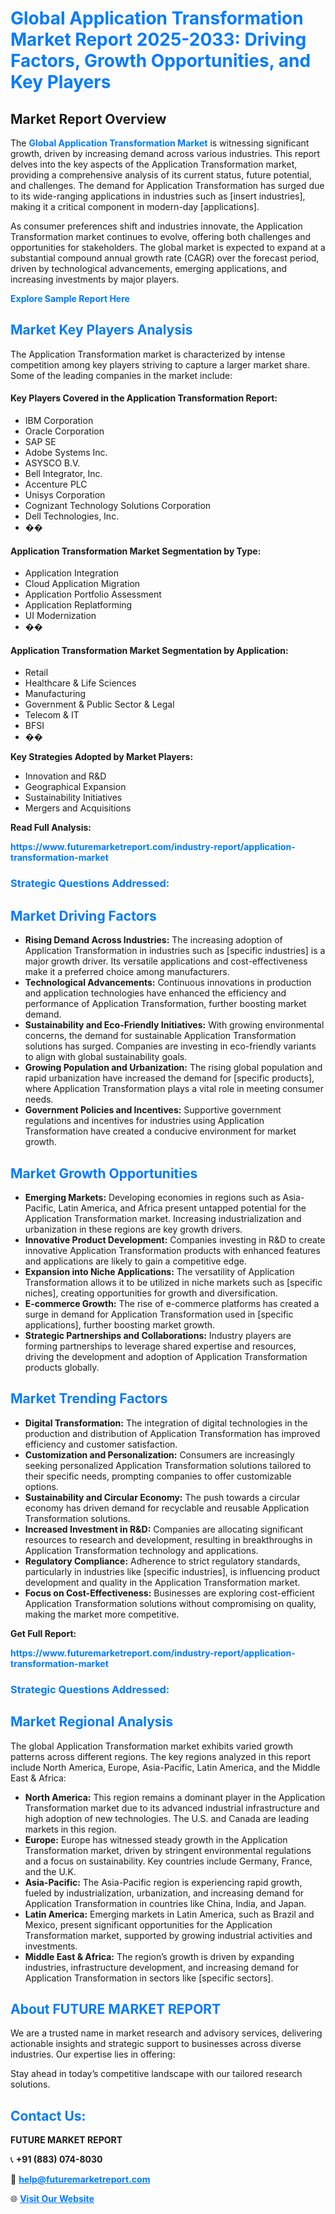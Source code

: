 <h1 style="color: #007BFF;">Global Application Transformation Market Report 2025-2033: Driving Factors, Growth Opportunities, and Key Players</h1>

<section id="overview">
<h2>Market Report Overview</h2>
<p>The <a href="https://www.futuremarketreport.com/industry-report/application-transformation-market" style="color: #007BFF; text-decoration: none;"><strong>Global Application Transformation Market</strong></a> is witnessing significant growth, driven by increasing demand across various industries. This report delves into the key aspects of the Application Transformation market, providing a comprehensive analysis of its current status, future potential, and challenges. The demand for Application Transformation has surged due to its wide-ranging applications in industries such as [insert industries], making it a critical component in modern-day [applications].</p>
<p>As consumer preferences shift and industries innovate, the Application Transformation market continues to evolve, offering both challenges and opportunities for stakeholders. The global market is expected to expand at a substantial compound annual growth rate (CAGR) over the forecast period, driven by technological advancements, emerging applications, and increasing investments by major players.</p>
</section>

<section id="overview">
<p><a href="https://www.futuremarketreport.com/request-sample/reportId=119000" style="color: #007BFF; text-decoration: none;"><strong>Explore Sample Report Here</strong></a></p>
</section>

<section id="key-players">
<h2 style="color: #007BFF;">Market Key Players Analysis</h2>
<p>The Application Transformation market is characterized by intense competition among key players striving to capture a larger market share. Some of the leading companies in the market include:</p>
<h4>Key Players Covered in the Application Transformation Report:</h4>
<ul><li>IBM Corporation</li><li>Oracle Corporation</li><li>SAP SE</li><li>Adobe Systems Inc.</li><li>ASYSCO B.V.</li><li>Bell Integrator, Inc.</li><li>Accenture PLC</li><li>Unisys Corporation</li><li>Cognizant Technology Solutions Corporation</li><li>Dell Technologies, Inc.</li><li>��</li></ul>
<h4>Application Transformation Market Segmentation by Type:</h4>
<ul><li>Application Integration</li><li>Cloud Application Migration</li><li>Application Portfolio Assessment</li><li>Application Replatforming</li><li>UI Modernization</li><li>��</li></ul>

<h4>Application Transformation Market Segmentation by Application:</h4>
<ul><li>Retail</li><li>Healthcare &amp; Life Sciences</li><li>Manufacturing</li><li>Government &amp; Public Sector &amp; Legal</li><li>Telecom &amp; IT</li><li>BFSI</li><li>��</li></ul>
<p><strong>Key Strategies Adopted by Market Players:</strong></p>
<ul>
<li>Innovation and R&D</li>
<li>Geographical Expansion</li>
<li>Sustainability Initiatives</li>
<li>Mergers and Acquisitions</li>
</ul>
</section>

<section>
<p><strong>Read Full Analysis: </strong></p><a href="https://www.futuremarketreport.com/industry-report/application-transformation-market" style="color: #007BFF; text-decoration: none;"><strong>https://www.futuremarketreport.com/industry-report/application-transformation-market</strong></a>
<h3 style="color: #007BFF;">Strategic Questions Addressed:</h3>
</section>

<section id="driving-factors">
<h2 style="color: #007BFF;">Market Driving Factors</h2>
<ul>
<li><strong>Rising Demand Across Industries:</strong> The increasing adoption of Application Transformation in industries such as [specific industries] is a major growth driver. Its versatile applications and cost-effectiveness make it a preferred choice among manufacturers.</li>
<li><strong>Technological Advancements:</strong> Continuous innovations in production and application technologies have enhanced the efficiency and performance of Application Transformation, further boosting market demand.</li>
<li><strong>Sustainability and Eco-Friendly Initiatives:</strong> With growing environmental concerns, the demand for sustainable Application Transformation solutions has surged. Companies are investing in eco-friendly variants to align with global sustainability goals.</li>
<li><strong>Growing Population and Urbanization:</strong> The rising global population and rapid urbanization have increased the demand for [specific products], where Application Transformation plays a vital role in meeting consumer needs.</li>
<li><strong>Government Policies and Incentives:</strong> Supportive government regulations and incentives for industries using Application Transformation have created a conducive environment for market growth.</li>
</ul>
</section>

<section id="growth-opportunities">
<h2 style="color: #007BFF;">Market Growth Opportunities</h2>
<ul>
<li><strong>Emerging Markets:</strong> Developing economies in regions such as Asia-Pacific, Latin America, and Africa present untapped potential for the Application Transformation market. Increasing industrialization and urbanization in these regions are key growth drivers.</li>
<li><strong>Innovative Product Development:</strong> Companies investing in R&D to create innovative Application Transformation products with enhanced features and applications are likely to gain a competitive edge.</li>
<li><strong>Expansion into Niche Applications:</strong> The versatility of Application Transformation allows it to be utilized in niche markets such as [specific niches], creating opportunities for growth and diversification.</li>
<li><strong>E-commerce Growth:</strong> The rise of e-commerce platforms has created a surge in demand for Application Transformation used in [specific applications], further boosting market growth.</li>
<li><strong>Strategic Partnerships and Collaborations:</strong> Industry players are forming partnerships to leverage shared expertise and resources, driving the development and adoption of Application Transformation products globally.</li>
</ul>
</section>

<section id="trending-factors">
<h2 style="color: #007BFF;">Market Trending Factors</h2>
<ul>
<li><strong>Digital Transformation:</strong> The integration of digital technologies in the production and distribution of Application Transformation has improved efficiency and customer satisfaction.</li>
<li><strong>Customization and Personalization:</strong> Consumers are increasingly seeking personalized Application Transformation solutions tailored to their specific needs, prompting companies to offer customizable options.</li>
<li><strong>Sustainability and Circular Economy:</strong> The push towards a circular economy has driven demand for recyclable and reusable Application Transformation solutions.</li>
<li><strong>Increased Investment in R&D:</strong> Companies are allocating significant resources to research and development, resulting in breakthroughs in Application Transformation technology and applications.</li>
<li><strong>Regulatory Compliance:</strong> Adherence to strict regulatory standards, particularly in industries like [specific industries], is influencing product development and quality in the Application Transformation market.</li>
<li><strong>Focus on Cost-Effectiveness:</strong> Businesses are exploring cost-efficient Application Transformation solutions without compromising on quality, making the market more competitive.</li>
</ul>
</section>

<section>
<p><strong>Get Full Report: </strong></p><a href="https://www.futuremarketreport.com/industry-report/application-transformation-market" style="color: #007BFF; text-decoration: none;"><strong>https://www.futuremarketreport.com/industry-report/application-transformation-market</strong></a>
<h3 style="color: #007BFF;">Strategic Questions Addressed:</h3>
</section>


<section id="regional-analysis">
<h2 style="color: #007BFF;">Market Regional Analysis</h2>
<p>The global Application Transformation market exhibits varied growth patterns across different regions. The key regions analyzed in this report include North America, Europe, Asia-Pacific, Latin America, and the Middle East & Africa:</p>
<ul>
<li><strong>North America:</strong> This region remains a dominant player in the Application Transformation market due to its advanced industrial infrastructure and high adoption of new technologies. The U.S. and Canada are leading markets in this region.</li>
<li><strong>Europe:</strong> Europe has witnessed steady growth in the Application Transformation market, driven by stringent environmental regulations and a focus on sustainability. Key countries include Germany, France, and the U.K.</li>
<li><strong>Asia-Pacific:</strong> The Asia-Pacific region is experiencing rapid growth, fueled by industrialization, urbanization, and increasing demand for Application Transformation in countries like China, India, and Japan.</li>
<li><strong>Latin America:</strong> Emerging markets in Latin America, such as Brazil and Mexico, present significant opportunities for the Application Transformation market, supported by growing industrial activities and investments.</li>
<li><strong>Middle East & Africa:</strong> The region’s growth is driven by expanding industries, infrastructure development, and increasing demand for Application Transformation in sectors like [specific sectors].</li>
</ul>
</section>

<footer>
<h2 style="color: #007BFF;">About FUTURE MARKET REPORT</h2>
<p>We are a trusted name in market research and advisory services, delivering actionable insights and strategic support to businesses across diverse industries. Our expertise lies in offering:</p>

<p>Stay ahead in today’s competitive landscape with our tailored research solutions.</p>

<h2 style="color: #007BFF;">Contact Us:</h2>
<p><strong>FUTURE MARKET REPORT</strong></p>
<p>📞 <strong>+91 (883) 074-8030</strong></p>
<p>📧 <strong><a href="mailto:help@futuremarketreport.com" style="color: #007BFF;">help@futuremarketreport.com</a></strong></p>
<p>🌐 <strong><a href="https://www.futuremarketreport.com/" style="color: #007BFF;">Visit Our Website</a></strong></p>
</footer>